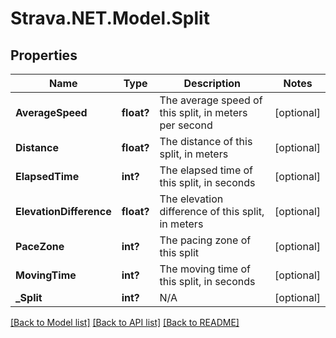 # Strava.NET.Model.Split
## Properties

Name | Type | Description | Notes
------------ | ------------- | ------------- | -------------
**AverageSpeed** | **float?** | The average speed of this split, in meters per second | [optional] 
**Distance** | **float?** | The distance of this split, in meters | [optional] 
**ElapsedTime** | **int?** | The elapsed time of this split, in seconds | [optional] 
**ElevationDifference** | **float?** | The elevation difference of this split, in meters | [optional] 
**PaceZone** | **int?** | The pacing zone of this split | [optional] 
**MovingTime** | **int?** | The moving time of this split, in seconds | [optional] 
**_Split** | **int?** | N/A | [optional] 

[[Back to Model list]](../README.md#documentation-for-models) [[Back to API list]](../README.md#documentation-for-api-endpoints) [[Back to README]](../README.md)

